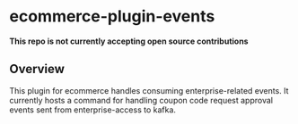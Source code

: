 # ecommerce-plugin-events

**This repo is not currently accepting open source contributions**

Overview
--------

This plugin for ecommerce handles consuming enterprise-related events. It currently hosts a command
for handling coupon code request approval events sent from enterprise-access to kafka.